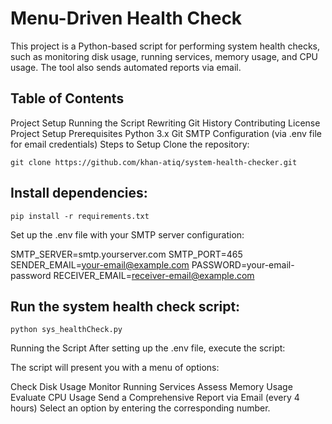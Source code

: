 
# Menu-Driven Health Check
This project is a Python-based script for performing system health checks, such as monitoring disk usage, running services, memory usage, and CPU usage. The tool also sends automated reports via email.

## Table of Contents
Project Setup
Running the Script
Rewriting Git History
Contributing
License
Project Setup
Prerequisites
Python 3.x
Git
SMTP Configuration (via .env file for email credentials)
Steps to Setup
Clone the repository:

```git clone https://github.com/khan-atiq/system-health-checker.git```

## Install dependencies:

```pip install -r requirements.txt ```

Set up the .env file with your SMTP server configuration:


SMTP_SERVER=smtp.yourserver.com
SMTP_PORT=465
SENDER_EMAIL=your-email@example.com
PASSWORD=your-email-password
RECEIVER_EMAIL=receiver-email@example.com

## Run the system health check script:

```python sys_healthCheck.py```

Running the Script
After setting up the .env file, execute the script:

The script will present you with a menu of options:

Check Disk Usage
Monitor Running Services
Assess Memory Usage
Evaluate CPU Usage
Send a Comprehensive Report via Email (every 4 hours)
Select an option by entering the corresponding number.
